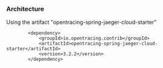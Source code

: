 # 

### Architecture


Using the artifact "opentracing-spring-jaeger-cloud-starter"
```
		<dependency>
			<groupId>io.opentracing.contrib</groupId>
			<artifactId>opentracing-spring-jaeger-cloud-starter</artifactId>
			<version>3.2.2</version>
		</dependency>
```

